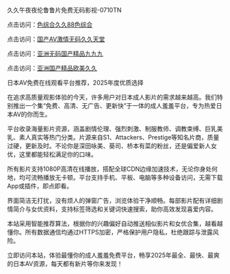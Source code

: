 久久午夜夜伦鲁鲁片免费无码影视-0710TN 

点击访问：<a href="https://heiliaoll4qsx.pages.dev">色综合久久88色综合</a>

点击访问：<a href="https://heiliaoxwd5i8.pages.dev">国产AV激情无码久久天堂</a>

点击访问：<a href="https://heiliaoga6s9v.pages.dev">亚洲无码国产精品九九九</a>

点击访问：<a href="https://heiliao2dmwwy.pages.dev">亚洲国产精品欧美久久</a>   

日本AV免费在线观看平台推荐，2025年度优质选择

在追求高质量观影体验的今天，许多用户对日本成人影片的需求越来越高。我们特别推出一个集“免费、高清、无广告、更新快”于一体的成人羞羞平台，专为热爱日本AV的你而生。

平台收录海量影片资源，涵盖剧情伦理、强烈刺激、制服教师、调教束缚、巨乳美乳、素人真实等热门分类。片源来自S1、Attackers、Prestige等知名片商，质量过硬，更新及时。不论你是深田咏美、葵司、桥本有菜的粉丝，还是偏爱新人女优，这里都能轻松满足你的口味。

所有影片支持1080P高清在线播放，搭配全球CDN边缘加速技术，无论你身处何地，均可流畅播放无卡顿。平台支持手机、平板、电脑等多种设备访问，无需下载App或插件，即点即看。

界面简洁无打扰，没有烦人的弹窗广告，浏览体验干净顺畅。每部影片配有详细剧情简介与女优资料，支持标签筛选和关键词快速搜索，助你高效发现喜爱内容。

本站采用智能推荐算法，根据你的兴趣偏好自动推送相似影片和女优合集，越看越懂你。所有数据通信均通过HTTPS加密，严格保护用户隐私，杜绝跟踪与泄露风险。

立即访问本站，体验最懂你的成人羞羞免费平台，畅享2025年最全、最快、最爽的日本AV资源，每天都有新片等你来发现！

<span style="display:none;">[Canonical link]  ( ）</span> 
